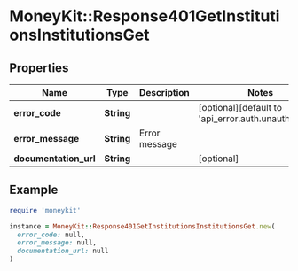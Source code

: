 # MoneyKit::Response401GetInstitutionsInstitutionsGet

## Properties

| Name | Type | Description | Notes |
| ---- | ---- | ----------- | ----- |
| **error_code** | **String** |  | [optional][default to &#39;api_error.auth.unauthorized&#39;] |
| **error_message** | **String** | Error message |  |
| **documentation_url** | **String** |  | [optional] |

## Example

```ruby
require 'moneykit'

instance = MoneyKit::Response401GetInstitutionsInstitutionsGet.new(
  error_code: null,
  error_message: null,
  documentation_url: null
)
```

